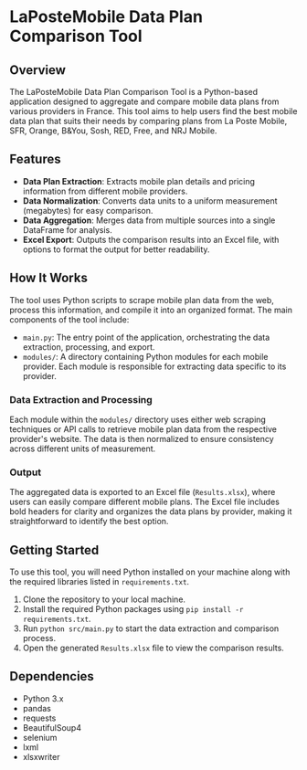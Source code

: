 # LaPosteMobile Data Plan Comparison Tool

## Overview
The LaPosteMobile Data Plan Comparison Tool is a Python-based application designed to aggregate and compare mobile data plans from various providers in France. This tool aims to help users find the best mobile data plan that suits their needs by comparing plans from La Poste Mobile, SFR, Orange, B&You, Sosh, RED, Free, and NRJ Mobile.

## Features
- **Data Plan Extraction**: Extracts mobile plan details and pricing information from different mobile providers.
- **Data Normalization**: Converts data units to a uniform measurement (megabytes) for easy comparison.
- **Data Aggregation**: Merges data from multiple sources into a single DataFrame for analysis.
- **Excel Export**: Outputs the comparison results into an Excel file, with options to format the output for better readability.

## How It Works
The tool uses Python scripts to scrape mobile plan data from the web, process this information, and compile it into an organized format. The main components of the tool include:
- `main.py`: The entry point of the application, orchestrating the data extraction, processing, and export.
- `modules/`: A directory containing Python modules for each mobile provider. Each module is responsible for extracting data specific to its provider.

### Data Extraction and Processing
Each module within the `modules/` directory uses either web scraping techniques or API calls to retrieve mobile plan data from the respective provider's website. The data is then normalized to ensure consistency across different units of measurement.

### Output
The aggregated data is exported to an Excel file (`Results.xlsx`), where users can easily compare different mobile plans. The Excel file includes bold headers for clarity and organizes the data plans by provider, making it straightforward to identify the best option.

## Getting Started
To use this tool, you will need Python installed on your machine along with the required libraries listed in `requirements.txt`.

1. Clone the repository to your local machine.
2. Install the required Python packages using `pip install -r requirements.txt`.
3. Run `python src/main.py` to start the data extraction and comparison process.
4. Open the generated `Results.xlsx` file to view the comparison results.

## Dependencies
- Python 3.x
- pandas
- requests
- BeautifulSoup4
- selenium
- lxml
- xlsxwriter
